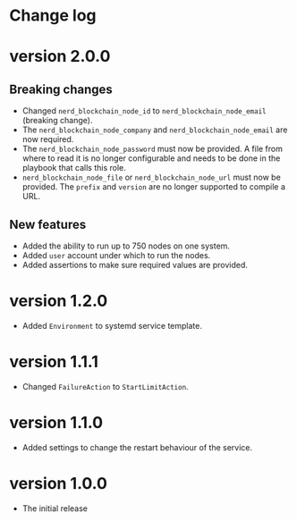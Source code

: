 # Change log

# version 2.0.0

## Breaking changes
- Changed `nerd_blockchain_node_id` to `nerd_blockchain_node_email` (breaking change).
- The `nerd_blockchain_node_company` and `nerd_blockchain_node_email` are now required.
- The `nerd_blockchain_node_password` must now be provided. A file from where to read it is no longer configurable and needs to be done in the playbook that calls this role.
- `nerd_blockchain_node_file` or `nerd_blockchain_node_url` must now be provided. The `prefix` and `version` are no longer supported to compile a URL.

## New features

- Added the ability to run up to 750 nodes on one system.
- Added `user` account under which to run the nodes.
- Added assertions to make sure required values are provided.

# version 1.2.0

- Added `Environment` to systemd service template.

# version 1.1.1

- Changed `FailureAction` to `StartLimitAction`.

# version 1.1.0

- Added settings to change the restart behaviour of the service.

# version 1.0.0

- The initial release
